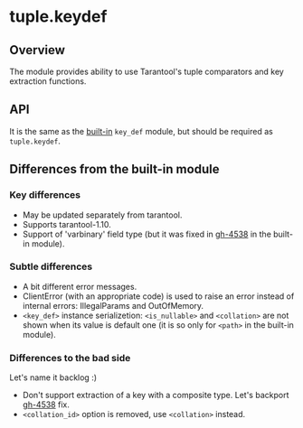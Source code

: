 # tuple.keydef

## Overview

The module provides ability to use Tarantool's tuple comparators and key
extraction functions.

## API

It is the same as the [built-in][website_doc] `key_def` module, but should be
required as `tuple.keydef`.

## Differences from the built-in module

### Key differences

- May be updated separately from tarantool.
- Supports tarantool-1.10.
- Support of 'varbinary' field type (but it was fixed in [gh-4538][gh-4538] in
  the built-in module).

### Subtle differences

- A bit different error messages.
- ClientError (with an appropriate code) is used to raise an error instead of
  internal errors: IllegalParams and OutOfMemory.
- `<key_def>` instance serializetion: `<is_nullable>` and `<collation>` are not
  shown when its value is default one (it is so only for `<path>` in the
  built-in module).

### Differences to the bad side

Let's name it backlog :)

- Don't support extraction of a key with a composite type. Let's backport
  [gh-4538][gh-4538] fix.
- `<collation_id>` option is removed, use `<collation>` instead.

[gh-4538]: https://github.com/tarantool/tarantool/issues/4538
[website_doc]: https://www.tarantool.io/en/doc/latest/reference/reference_lua/key_def/
